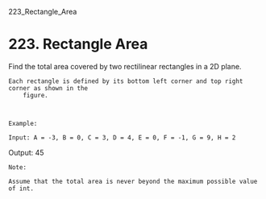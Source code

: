 223_Rectangle_Area
# 223. Rectangle Area

Find the total area covered by two rectilinear rectangles in a
        2D plane.

    Each rectangle is defined by its bottom left corner and top right corner as shown in the
        figure.

    

    Example:

    Input: A = -3, B = 0, C = 3, D = 4, E = 0, F = -1, G = 9, H = 2
Output: 45

    Note:

    Assume that the total area is never beyond the maximum possible value of int.
